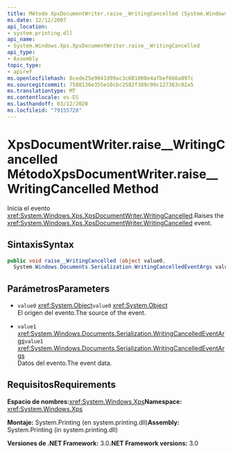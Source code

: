 ```yaml
---
title: Método XpsDocumentWriter.raise__WritingCancelled (System.Windows.Xps)
ms.date: 12/12/2007
api_location:
- system.printing.dll
api_name:
- System.Windows.Xps.XpsDocumentWriter.raise__WritingCancelled
api_type:
- Assembly
topic_type:
- apiref
ms.openlocfilehash: 8cede25e9041d99ac3c601000e4afbef666a897c
ms.sourcegitcommit: 7588136e355e10cbc2582f389c90c127363c02a5
ms.translationtype: MT
ms.contentlocale: es-ES
ms.lasthandoff: 03/12/2020
ms.locfileid: "79155728"
---
```

# <a name="xpsdocumentwriterraise__writingcancelled-method"></a><span data-ttu-id="1a3c8-102">XpsDocumentWriter.raise\_\_WritingCancelled Método</span><span class="sxs-lookup"><span data-stu-id="1a3c8-102">XpsDocumentWriter.raise\_\_WritingCancelled Method</span></span>

<span data-ttu-id="1a3c8-103">Inicia el evento <xref:System.Windows.Xps.XpsDocumentWriter.WritingCancelled>.</span><span class="sxs-lookup"><span data-stu-id="1a3c8-103">Raises the <xref:System.Windows.Xps.XpsDocumentWriter.WritingCancelled> event.</span></span>

## <a name="syntax"></a><span data-ttu-id="1a3c8-104">Sintaxis</span><span class="sxs-lookup"><span data-stu-id="1a3c8-104">Syntax</span></span>

```csharp
public void raise__WritingCancelled (object value0,
  System.Windows.Documents.Serialization.WritingCancelledEventArgs value1);
```

## <a name="parameters"></a><span data-ttu-id="1a3c8-105">Parámetros</span><span class="sxs-lookup"><span data-stu-id="1a3c8-105">Parameters</span></span>

- <span data-ttu-id="1a3c8-106">`value0` <xref:System.Object></span><span class="sxs-lookup"><span data-stu-id="1a3c8-106">`value0` <xref:System.Object></span></span>  
  <span data-ttu-id="1a3c8-107">El origen del evento.</span><span class="sxs-lookup"><span data-stu-id="1a3c8-107">The source of the event.</span></span>

- <span data-ttu-id="1a3c8-108">`value1` <xref:System.Windows.Documents.Serialization.WritingCancelledEventArgs></span><span class="sxs-lookup"><span data-stu-id="1a3c8-108">`value1` <xref:System.Windows.Documents.Serialization.WritingCancelledEventArgs></span></span>  
  <span data-ttu-id="1a3c8-109">Datos del evento.</span><span class="sxs-lookup"><span data-stu-id="1a3c8-109">The event data.</span></span>

## <a name="requirements"></a><span data-ttu-id="1a3c8-110">Requisitos</span><span class="sxs-lookup"><span data-stu-id="1a3c8-110">Requirements</span></span>

<span data-ttu-id="1a3c8-111">**Espacio de nombres:**<xref:System.Windows.Xps></span><span class="sxs-lookup"><span data-stu-id="1a3c8-111">**Namespace:** <xref:System.Windows.Xps></span></span>

<span data-ttu-id="1a3c8-112">**Montaje:** System.Printing (en system.printing.dll)</span><span class="sxs-lookup"><span data-stu-id="1a3c8-112">**Assembly:** System.Printing (in system.printing.dll)</span></span>

<span data-ttu-id="1a3c8-113">**Versiones de .NET Framework:** 3.0</span><span class="sxs-lookup"><span data-stu-id="1a3c8-113">**.NET Framework versions:** 3.0</span></span>
